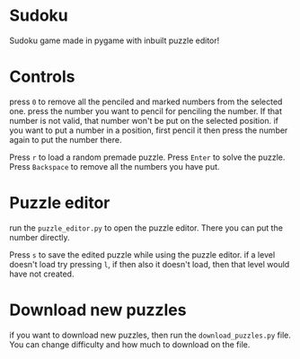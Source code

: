 # Sudoku
Sudoku game made in pygame with inbuilt puzzle editor!

# Controls
press `0` to remove all the penciled and marked numbers from the selected one.
press the number you want to pencil for penciling the number. If that number is not valid, that number won't be put on the selected position.
if you want to put a number in a position, first pencil it then press the number again to put the number there.

Press `r` to load a random premade puzzle.
Press `Enter` to solve the puzzle.
Press `Backspace` to remove all the numbers you have put.

# Puzzle editor
run the `puzzle_editor.py` to open the puzzle editor. There you can put the number directly.

Press `s` to save the edited puzzle while using the puzzle editor. if a level doesn't load try pressing `l`, if then also it doesn't load, then that level would have not created.

# Download new puzzles
if you want to download new puzzles, then run the `download_puzzles.py` file. You can change difficulty and how much to download on the file.
